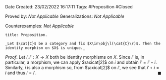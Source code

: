 <br />
<br />

Date Created: 23/02/2022 16:17:11
Tags: #Proposition #Closed 

Proved by: _Not Applicable_
Generalizations: _Not Applicable_

Counterexamples: _Not Applicable_

``` ad-Proposition
title: Proposition.

_Let $\cat{C}$ be a category and fix $X\in\obj\l(\cat{C}\r)$. Then the identity morphism on $X$ is unique._

```

_Proof_. Let $i,i':X\to X$ both be identity morphisms on $X$. Since $i'$ is, in particular, a morphism, we can apply $\axicat[2]$ on $i$ and obtain $i'=i'\circ i$. Similarly, $i$ is also a morphism so, from $\axicat[2]$ on $i'$, we see that $i'\circ i=i$ and thus $i=i'$.<span style="float:right;">$\blacksquare$</span>
